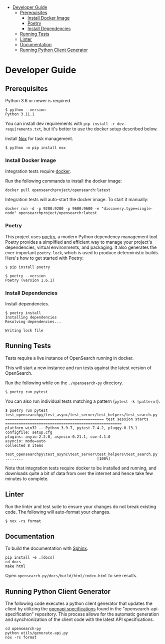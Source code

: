 - [Developer Guide](#developer-guide)
  - [Prerequisites](#prerequisites)
    - [Install Docker Image](#docker-setup)
    - [Poetry](#poetry-setup)
    - [Install Dependencies](#dependencies)
  - [Running Tests](#running-tests)
  - [Linter](#linter)
  - [Documentation](#documentation)
  - [Running Python Client Generator](#running-python-client-generator)

# Developer Guide

## Prerequisites

Python 3.6 or newer is required.

```
$ python --version
Python 3.11.1
```

You can install dev requirements with `pip install -r dev-requirements.txt`, but it's better to use the docker setup described below.

Install [Nox](https://nox.thea.codes/en/stable/) for task management.

```
$ python -m pip install nox
```

### Install Docker Image

Integration tests require [docker](https://opensearch.org/docs/latest/install-and-configure/install-opensearch/docker/).

Run the following commands to install the docker image:

```
docker pull opensearchproject/opensearch:latest
```

Integration tests will auto-start the docker image. To start it manually:

```
docker run -d -p 9200:9200 -p 9600:9600 -e "discovery.type=single-node" opensearchproject/opensearch:latest
```
### Poetry 

This project uses [poetry](https://python-poetry.org/docs/), a modern Python dependency management tool. Poetry provides a simplified and efficient way to manage your project's dependencies, virtual environments, and packaging. It also generates the ever-important `poetry.lock`, which is used to produce deterministic builds. Here's how to get started with Poetry:

```
$ pip install poetry

$ poetry --version
Poetry (version 1.6.1)
```

### Install Dependencies

Install dependencies.

```
$ poetry install
Installing dependencies
Resolving dependencies...

Writing lock file
```
## Running Tests

Tests require a live instance of OpenSearch running in docker.

This will start a new instance and run tests against the latest version of OpenSearch.

Run the following while on the ```./opensearch-py``` directory.

```
$ poetry run pytest
```

You can also run individual tests matching a pattern (`pytest -k [pattern]`). 

```
$ poetry run pytest test_opensearchpy/test_async/test_server/test_helpers/test_search.py
============================================ test session starts ====================================================
platform win32 -- Python 3.9.7, pytest-7.4.2, pluggy-0.13.1
configfile: setup.cfg
plugins: anyio-2.2.0, asyncio-0.21.1, cov-4.1.0
asyncio: mode=auto
collected 8 items

test_opensearchpy\test_async\test_server\test_helpers\test_search.py ........                                 [100%]
```

Note that integration tests require docker to be installed and running, and downloads quite a bit of data from over the internet and hence take few minutes to complete.

## Linter

Run the linter and test suite to ensure your changes do not break existing code. The following will auto-format your changes.

```
$ nox -rs format
```

## Documentation

To build the documentation with [Sphinx](https://www.sphinx-doc.org/).

```
pip install -e .[docs]
cd docs
make html
```

Open `opensearch-py/docs/build/html/index.html` to see results.

## Running Python Client Generator

The following code executes a python client generator that updates the client by utilizing the [openapi specifications](https://github.com/opensearch-project/opensearch-api-specification/blob/main/OpenSearch.openapi.json) found in the "opensearch-api-specification" repository. This process allows for the automatic generation and synchronization of the client code with the latest API specifications.

```
cd opensearch-py
python utils/generate-api.py
nox -rs format
```
